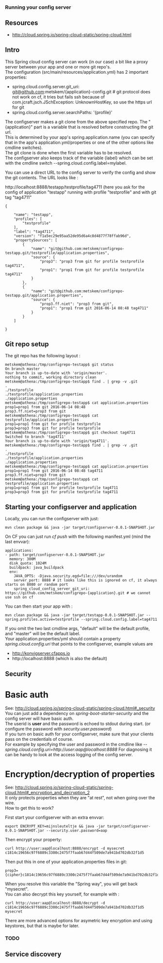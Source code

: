 ### Running your config server

## Resources

* http://cloud.spring.io/spring-cloud-static/spring-cloud.html


## Intro

This Spring cloud config server can work (in our case) a bit like a proxy server between your app and one or more git repo's.  
The configuration (src/main/resources/application.yml) has 2 important properties:  

* spring.cloud.config.server.git_uri: git@github.com:metskem/{application}-config.git  # git protocol does not work on cf, it tries but fails ssh because of com.jcraft.jsch.JSchException: UnknownHostKey, so use the https url for git
* spring.cloud.config.server.searchPaths: '{profile}'

The configserver makes a git clone from the above specified repo. The "{application}" part is a variable that is resolved before constructing the git url.  
This is determined by your app's spring.application.name (you can specify that in the app's application.yml/properties or one of the other options like cmdline switches).  
The git clone is done when the first variable has to be resolved.  
The configserver also keeps track of the variable {label} which can be set with the cmdline switch --spring.cloud.config.label=mylabel.

You can use a direct URL to the config server to verify the config and show the git contents. The URL looks like :  

 http://localhost:8888/testapp/testprofile/tag4711  (here you ask for the config of application "testapp" running with profile "testprofile" and with git tag "tag4711"
    
    {
    
        "name": "testapp",
        "profiles": [
            "testprofile"
        ],
        "label": "tag4711",
        "version": "f1a5ec29e95aa52de95d6a4c8d4877f78ffab96d",
        "propertySources": [
            {
                "name": "git@github.com:metskem/configrepo-testapp.git/testprofile/application.properties",
                "source": {
                    "prop3": "prop3 from git for profile testprofile tag4711",
                    "prop1": "prop1 from git for profile testprofile tag4711"
                }
            },
            {
                "name": "git@github.com:metskem/configrepo-testapp.git/application.properties",
                "source": {
                    "prop3.ff.niet": "prop3 from git",
                    "prop1": "prop1 from git 2016-06-14 08:48 tag4711"
                }
            }
        ]
    
    }
    


## Git repo setup

The git repo has the following layout :

    metskem@athena:/tmp/configrepo-testapp$ git status
    On branch master
    Your branch is up-to-date with 'origin/master'.
    nothing to commit, working directory clean
    metskem@athena:/tmp/configrepo-testapp$ find . | grep -v .git
    .
    ./testprofile
    ./testprofile/application.properties
    ./application.properties
    metskem@athena:/tmp/configrepo-testapp$ cat application.properties 
    prop1=prop1 from git 2016-06-14 08:48
    prop3.ff.niet=prop3 from git
    metskem@athena:/tmp/configrepo-testapp$ cat testprofile/application.properties 
    prop1=prop1 from git for profile testprofile
    prop3=prop3 from git for profile testprofile
    metskem@athena:/tmp/configrepo-testapp$ git checkout tag4711
    Switched to branch 'tag4711'
    Your branch is up-to-date with 'origin/tag4711'.
    metskem@athena:/tmp/configrepo-testapp$ find . | grep -v .git
    .
    ./testprofile
    ./testprofile/application.properties
    ./application.properties
    metskem@athena:/tmp/configrepo-testapp$ cat application.properties 
    prop1=prop1 from git 2016-06-14 08:48 tag4711
    prop3.ff.niet=prop3 from git
    metskem@athena:/tmp/configrepo-testapp$ cat testprofile/application.properties 
    prop1=prop1 from git for profile testprofile tag4711
    prop3=prop3 from git for profile testprofile tag4711


## Starting your configserver and application

Locally, you can run the configserver with just:

    mvn clean package && java -jar target/configserver-0.0.1-SNAPSHOT.jar
    
On CF you can just run *cf push* with the following manifest.yml (mind the last envvar):

    applications:
    - path: target/configserver-0.0.1-SNAPSHOT.jar
      memory: 300M
      disk_quota: 1024M
      buildpack: java_buildpack
      env:
        JAVA_OPTS: -Djava.security.egd=file:///dev/urandom
        server_port: 8888 # it looks like this is ignored on cf, it always starts on 8080 or random port
        spring_cloud_config_server_git_uri: https://github.com/metskem/configrepo-{application}.git # we cannot use ssh on cf

You can then start your app with :

    mvn clean package && java -jar target/testapp-0.0.1-SNAPSHOT.jar --spring.profiles.active=testprofile --spring.cloud.config.label=tag4711

If you omit the two last cmdline args, "default" will be the default profile, and "master" will be the default label.  
Your application.properties/yml should contain a property *spring.cloud.config.uri* that points to the configserver, example values are 

* http://konvigserver.cfapps.io
* http://localhost:8888 (which is also the default)

## Security

# Basic auth

See: http://cloud.spring.io/spring-cloud-static/spring-cloud.html#_security  
You can just add a dependency on *spring-boot-starter-security* and the config server will have basic auth.  
The userid is **user** and the password is echoed to stdout during start.  (or configure the password with *security.user.password*)  
If you turn on basic auth for your configserver, make sure that your clients pass on the credentials of course.  
For example by specifying the user and password in the cmdline like *--spring.cloud.config.uri=http://user:aap@localhost:8888* 
For diagnosing it can be handy to look at the access logging of the config server.  

# Encryption/decryption of properties

See: http://cloud.spring.io/spring-cloud-static/spring-cloud.html#_encryption_and_decryption_2  
It only protects properties when they are "at rest", not when going over the wire.  
How to get this to work?  

First start your configserver with an extra envvar:  

    export ENCRYPT_KEY=mijnsleuteltje && java -jar target/configserver-0.0.1-SNAPSHOT.jar --security.user.password=aap

Then encrypt your property:  

    curl http://user:aap@localhost:8888/encrypt -d mysecret
    c1814c19656c97f6889c3300c2475f7faab67d44f509de7a941bd702db32f1d5
    
Then put this in one of your application.properties files in git:  

    prop3={cipher}c1814c19656c97f6889c3300c2475f7faab67d44f509de7a941bd702db32f1d5
    
When you resolve this variable the "Spring way", you will get back "mysecret".  
You can also decrypt this key yourself, for example with :  

    curl http://user:aap@localhost:8888/decrypt -d c1814c19656c97f6889c3300c2475f7faab67d44f509de7a941bd702db32f1d5
    mysecret
    
There are more advanced options for asymetric key encryption and using keystores, but that is maybe for later.

### TODO

## Service discovery

